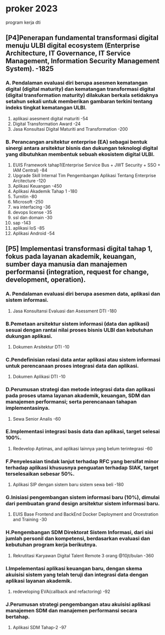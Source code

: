 # proker 2023
program kerja dti

## [P4]Penerapan fundamental transformasi digital menuju ULBI digital ecosystem (Enterprise Architecture, IT Governance, IT Service Management, Information Security Management System). -1825

### A. Pendalaman evaluasi diri berupa asesmen kematangan digital (digital maturity) dan kematangan transformasi digital (digital transformation maturity) dilakukan berkala setidaknya setahun sekali untuk memberikan gambaran terkini tentang indeks tingkat kematangan ULBI.

1. aplikasi asesment digital maturiti	-54
2. Digital Transformation Award	-24
3. Jasa Konsultasi Digital Maturiti and Transformation	-200


### B. Perancangan arsitektur enterprise (EA) sebagai bentuk sinergi antara arsitektur bisnis dan dukungan teknologi digital yang dibutuhkan membentuk sebuah ekosistem digital ULBI.

1. EUIS Framework tahap1(Enterprise Service Bus + JWT Security + SSO + IAM Central)	-84
2. Upgrade Skill Internal Tim Pengembangan Aplikasi Tentang Enterprise Arcitecture	-120
3. Aplikasi Keuangan	-450
4. Aplikasi Akademik Tahap 1	-180
5. Turnitin	-80
6. Microsoft	-250
7. wa interfacing	-36
8. devops license	-35
9. ssl dan domain	-30
10. sap	-143
11. aplikasi IoS	-85
12. Aplikasi Android	-54

## [P5] Implementasi transformasi digital tahap 1, fokus pada layanan akademik, keuangan, sumber daya manusia dan manajemen performansi (integration, request for change, development, operation). 

### A. Pendalaman evaluasi diri berupa asesmen data, aplikasi dan sistem informasi. 

1. Jasa Konsultansi Evaluasi dan Asessment DTI -180

### B.Pemetaan arsitektur sistem informasi (data dan aplikasi) sesuai dengan rantai nilai proses bisnis ULBI dan kebutuhan dukungan aplikasi.

1. Dokumen Arsitektur DTI	-10

### C.Pendefinisian relasi data antar aplikasi atau sistem informasi untuk perencanaan proses integrasi data dan aplikasi.

1. Dokumen Aplikasi DTI	-10

### D.Perumusan strategi dan metode integrasi data dan aplikasi pada proses utama layanan akademik, keuangan, SDM dan manajemen performansi; serta perencanaan tahapan implementasinya.

1. Sewa Senior Analis	-60

### E.Implementasi integrasi basis data dan aplikasi, target selesai 100%.

1. Redevelop Aptimas, and aplikasi lainnya yang belum terintegrasi	-60

### F.Penyelesaian tindak lanjut terhadap RFC yang bersifat minor terhadap aplikasi khususnya penguatan terhadap SIAK, target terselesaikan sebesar 50%. 

1. Aplikasi SIP dengan sistem baru sistem sewa beli	-180

### G.Inisiasi pengembangan sistem informasi baru (10%), dimulai dari pembuatan grand design arsitektur sistem informasi baru.

1. EUIS Base Frontend and BackEnd Docker Deployment and Orcestration and Training	-30

### H.Pengembangan SDM Direktorat Sistem Informasi, dari sisi jumlah personil dan kompetensi, berdasarkan evaluasi dan kebutuhan program kerja berikutnya.

1. Rekrutitasi Karyawan Digital Talent Remote 3 orang @10jt/bulan	-360

### I.Impelementasi aplikasi keuangan baru, dengan skema akuisisi sistem yang telah teruji dan integrasi data dengan aplikasi layanan akademik.

1. redeveloping EVA(callback and refactoring)	-92

### J.Perumusan strategi pengembangan atau akuisisi aplikasi manajemen SDM dan manajemen performansi secara bertahap.

1. Aplikasi SDM Tahap-2	-97

